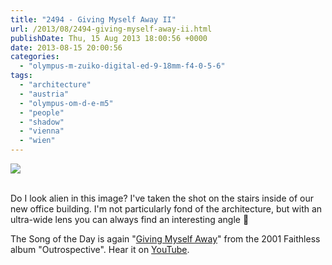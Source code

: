 ```yaml
---
title: "2494 - Giving Myself Away II"
url: /2013/08/2494-giving-myself-away-ii.html
publishDate: Thu, 15 Aug 2013 18:00:56 +0000
date: 2013-08-15 20:00:56
categories: 
  - "olympus-m-zuiko-digital-ed-9-18mm-f4-0-5-6"
tags: 
  - "architecture"
  - "austria"
  - "olympus-om-d-e-m5"
  - "people"
  - "shadow"
  - "vienna"
  - "wien"
---
```

<div class="container">
<div class="center"><a target="_blank" href="https://d25zfm9zpd7gm5.cloudfront.net/1200x1200/2013/20130731_103544_lr.jpg"><img src="https://d25zfm9zpd7gm5.cloudfront.net/0600x0600/2013/20130731_103544_lr.jpg" /></a></div>
</div>
<br />

Do I look alien in this image? I've taken the shot on the stairs inside of our new office building. I'm not particularly fond of the architecture, but with an ultra-wide lens you can always find an interesting angle 🙂

 The Song of the Day is again "<a href="http://www.lyricsmode.com/lyrics/f/faithless/giving_myself_away_lyrics.html" target="_blank">Giving Myself Away</a>" from the 2001 Faithless album "Outrospective". Hear it on <a href="http://www.youtube.com/watch?v=Wry9X5JCfxo" target="_blank">YouTube</a>.
